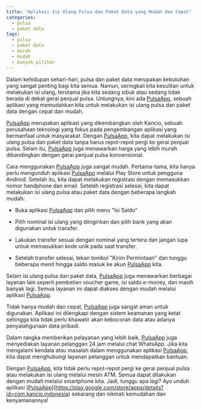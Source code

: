 ```yaml
---
title: "Aplikasi Isi Ulang Pulsa dan Paket Data yang Mudah dan Cepat"
categories:
  - pulsa
  - paket data
tags:
  - pulsa
  - paket data
  - murah
  - mudah
  - banyak pilihan
---
```


Dalam kehidupan sehari-hari, pulsa dan paket data merupakan kebutuhan yang sangat penting bagi kita semua. Namun, seringkali kita kesulitan untuk melakukan isi ulang, terutama jika kita sedang sibuk atau sedang tidak berada di dekat gerai penjual pulsa. Untungnya, kini ada [PulsaApp](https://play.google.com/store/apps/details?id=com.kancio.indonesia), sebuah aplikasi yang memudahkan kita untuk melakukan isi ulang pulsa dan paket data dengan cepat dan mudah.

[PulsaApp](https://play.google.com/store/apps/details?id=com.kancio.indonesia) merupakan aplikasi yang dikembangkan oleh Kancio, sebuah perusahaan teknologi yang fokus pada pengembangan aplikasi yang bermanfaat untuk masyarakat. Dengan [PulsaApp](https://play.google.com/store/apps/details?id=com.kancio.indonesia), kita dapat melakukan isi ulang pulsa dan paket data tanpa harus repot-repot pergi ke gerai penjual pulsa. Selain itu, [PulsaApp](https://play.google.com/store/apps/details?id=com.kancio.indonesia) juga menawarkan harga yang lebih murah dibandingkan dengan gerai penjual pulsa konvensional.

Cara menggunakan [PulsaApp](https://play.google.com/store/apps/details?id=com.kancio.indonesia) juga sangat mudah. Pertama-tama, kita hanya perlu mengunduh aplikasi [PulsaApp](https://play.google.com/store/apps/details?id=com.kancio.indonesia) melalui Play Store untuk pengguna Android. Setelah itu, kita dapat melakukan registrasi dengan memasukkan nomor handphone dan email. Setelah registrasi selesai, kita dapat melakukan isi ulang pulsa atau paket data dengan beberapa langkah mudah:

- Buka aplikasi [PulsaApp](https://play.google.com/store/apps/details?id=com.kancio.indonesia) dan pilih menu "Isi Saldo"

- Pilih nominal isi ulang yang diinginkan dan pilih bank yang akan digunakan untuk transfer.

- Lakukan transfer sesuai dengan nominal yang tertera dan jangan lupa untuk memasukkan kode unik pada saat transfer.

- Setelah transfer selesai, tekan tombol "Kirim Permintaan" dan tunggu beberapa menit hingga saldo masuk ke akun [PulsaApp](https://play.google.com/store/apps/details?id=com.kancio.indonesia) kita.

Selain isi ulang pulsa dan paket data, [PulsaApp](https://play.google.com/store/apps/details?id=com.kancio.indonesia) juga menawarkan berbagai layanan lain seperti pembelian voucher game, isi saldo e-money, dan masih banyak lagi. Semua layanan ini dapat diakses dengan mudah melalui aplikasi [PulsaApp](https://play.google.com/store/apps/details?id=com.kancio.indonesia).

Tidak hanya mudah dan cepat, [PulsaApp](https://play.google.com/store/apps/details?id=com.kancio.indonesia) juga sangat aman untuk digunakan. Aplikasi ini dilengkapi dengan sistem keamanan yang ketat sehingga kita tidak perlu khawatir akan kebocoran data atau adanya penyalahgunaan data pribadi.

Dalam rangka memberikan pelayanan yang lebih baik, [PulsaApp](https://play.google.com/store/apps/details?id=com.kancio.indonesia) juga menyediakan layanan pelanggan 24 jam melalui chat WhatsApp. Jika kita mengalami kendala atau masalah dalam menggunakan aplikasi [PulsaApp](https://play.google.com/store/apps/details?id=com.kancio.indonesia), kita dapat menghubungi layanan pelanggan untuk mendapatkan bantuan.

Dengan [PulsaApp](https://play.google.com/store/apps/details?id=com.kancio.indonesia), kita tidak perlu repot-repot pergi ke gerai penjual pulsa atau melakukan isi ulang melalui mesin ATM. Semua dapat dilakukan dengan mudah melalui smartphone kita. Jadi, tunggu apa lagi? Ayo unduh aplikasi [[PulsaApp](https://play.google.com/store/apps/details?id=com.kancio.indonesia)](https://play.google.com/store/apps/details?id=com.kancio.indonesia) sekarang dan nikmati kemudahan dan kenyamanannya!
